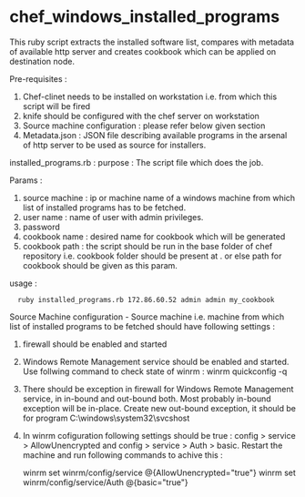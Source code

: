 chef_windows_installed_programs
===============================

This ruby script extracts the installed software list, compares with metadata of available http server and creates cookbook which can be applied on destination node.

Pre-requisites : 
  1. Chef-clinet needs to be installed on workstation i.e. from which this script will be fired
  2. knife should be configured with the chef server on workstation
  3. Source machine configuration : please refer below given section 
  4. Metadata.json : JSON file describing available programs in the arsenal of http server to be used as source for installers.


installed_programs.rb : 
purpose : The script file which does the job.

Params : 
  1. source machine : ip or machine name of a windows machine from which list of installed programs has to be fetched.
  2. user name : name of user with admin privileges.
  3. password
  4. cookbook name : desired name for cookbook which will be generated
  5. cookbook path : the script should be run in the base folder of chef repository i.e. cookbook folder should be present at . or else path for cookbook should be given as this param.


usage : 

      ruby installed_programs.rb 172.86.60.52 admin admin my_cookbook


Source Machine configuration - Source machine i.e. machine from which list of installed programs to be fetched should have following settings :
  1. firewall should be enabled and started
  2. Windows Remote Management service should be enabled and started. Use follwing command to check state of winrm : winrm quickconfig -q
  3. There should be exception in firewall for Windows Remote Management service, in in-bound and out-bound both. Most probably in-bound exception will be in-place. Create new out-bound exception, it should be for program C:\windows\system32\svcshost
  4. In winrm cofiguration following settings should be true : config > service > AllowUnencrypted and config > service > Auth > basic. Restart the machine and run following commands to achive this : 
      
      winrm set winrm/config/service @{AllowUnencrypted="true"}
      winrm set winrm/config/service/Auth @{basic="true"}
      
      
